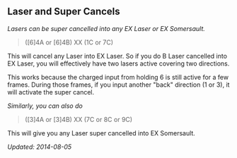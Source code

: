 ## Laser and Super Cancels ##

_Lasers can be super cancelled into any EX Laser or EX Somersault._

> ([6]4A or [6]4B) XX (1C or 7C)

This will cancel any Laser into EX Laser. 
So if you do B Laser cancelled into EX Laser, you will 
effectively have two lasers active covering two directions.

This works because the charged input from holding 6 is still active for a 
few frames. During those frames, if you input another "back" direction 
(1 or 3), it will activate the super cancel.

_Similarly, you can also do_

> ([3]4A or [3]4B) XX (7C or 8C or 9C)

This will give you any Laser super cancelled into EX Somersault.

_Updated: 2014-08-05_